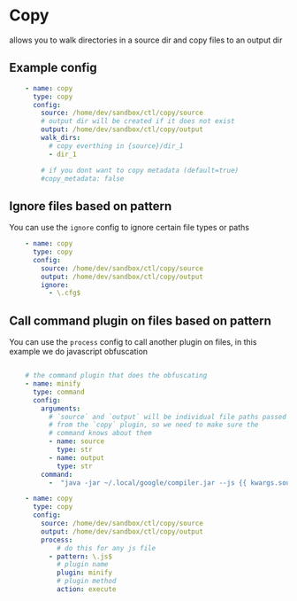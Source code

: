 # Copy

allows you to walk directories in a source dir and copy files to an output dir

## Example config

```yaml
    - name: copy
      type: copy
      config:
        source: /home/dev/sandbox/ctl/copy/source
        # output dir will be created if it does not exist
        output: /home/dev/sandbox/ctl/copy/output
        walk_dirs:
          # copy everthing in {source}/dir_1
          - dir_1

        # if you dont want to copy metadata (default=true)
        #copy_metadata: false
```

## Ignore files based on pattern

You can use the `ignore` config to ignore certain file types or paths

```yaml
    - name: copy
      type: copy
      config:
        source: /home/dev/sandbox/ctl/copy/source
        output: /home/dev/sandbox/ctl/copy/output
        ignore:
          - \.cfg$
```

## Call command plugin on files based on pattern

You can use the `process` config to call another plugin on files, in this example we do
javascript obfuscation

```yaml

    # the command plugin that does the obfuscating
    - name: minify
      type: command
      config:
        arguments:
          # `source` and `output` will be individual file paths passed on
          # from the `copy` plugin, so we need to make sure the
          # command knows about them
          - name: source
            type: str
          - name: output
            type: str
        command:
          -  "java -jar ~/.local/google/compiler.jar --js {{ kwargs.source }} --js_output_file {{ kwargs.output }}"

    - name: copy
      type: copy
      config:
        source: /home/dev/sandbox/ctl/copy/source
        output: /home/dev/sandbox/ctl/copy/output
        process:
            # do this for any js file
          - pattern: \.js$
            # plugin name
            plugin: minify
            # plugin method
            action: execute
```


